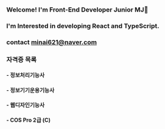 ### Welcome! I'm Front-End Developer Junior MJ👋
### I'm Interested in developing React and TypeScript.
### contact minai621@naver.com
### 자격증 목록
#### - 정보처리기능사
#### - 정보기기운용기능사
#### - 웹디자인기능사
#### - COS Pro 2급 (C)
<!--
**minai621/minai621** is a ✨ _special_ ✨ repository because its `README.md` (this file) appears on your GitHub profile.

Here are some ideas to get you started:

- 🔭 I’m currently working on ...
- 🌱 I’m currently learning ...
- 👯 I’m looking to collaborate on ...
- 🤔 I’m looking for help with ...
- 💬 Ask me about ...
- 📫 How to reach me: ...
- 😄 Pronouns: ...
- ⚡ Fun fact: ...
-->

